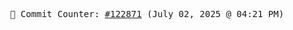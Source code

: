 <p align="center">
    <samp>
        📮 Commit Counter: <a href="https://github.com/Javascript-void0/Javascript-void0/commits/main">#122871</a> (July 02, 2025 @ 04:21 PM)
    </samp>
</p>